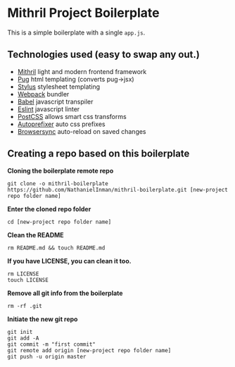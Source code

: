# Mithril Project Boilerplate

This is a simple boilerplate with a single `app.js`.

## Technologies used (easy to swap any out.)
- [Mithril](https://mithril.js.org/) light and modern frontend framework
- [Pug](https://pugjs.org/) html templating (converts pug->jsx)
- [Stylus](http://stylus-lang.com/) stylesheet templating
- [Webpack](https://webpack.js.org/) bundler
- [Babel](https://babeljs.io/) javascript transpiler
- [Eslint](https://eslint.org/) javascript linter
- [PostCSS](https://github.com/postcss/postcss) allows smart css transforms
- [Autoprefixer](https://github.com/postcss/autoprefixer) auto css prefixes
- [Browsersync](https://browsersync.io/) auto-reload on saved changes

## Creating a repo based on this boilerplate
**Cloning the boilerplate remote repo**
```
git clone -o mithril-boilerplate https://github.com/NathanielInman/mithril-boilerplate.git [new-project repo folder name]
```

**Enter the cloned repo folder**
```
cd [new-project repo folder name]
```

**Clean the README**
```
rm README.md && touch README.md
```

**If you have LICENSE, you can clean it too.**
```
rm LICENSE
touch LICENSE
```

**Remove all git info from the boilerplate**
```
rm -rf .git
```

**Initiate the new git repo**
```
git init
git add -A
git commit -m "first commit"
git remote add origin [new-project repo folder name]
git push -u origin master
```
